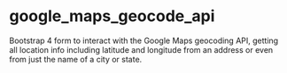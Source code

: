 # google_maps_geocode_api
Bootstrap 4 form to interact with the Google Maps geocoding API, getting all location info including latitude and longitude from an address or even from just the name of a city or state.
